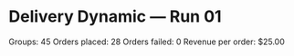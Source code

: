 # Delivery Dynamic — Run 01

Groups: 45
Orders placed: 28
Orders failed: 0
Revenue per order: $25.00